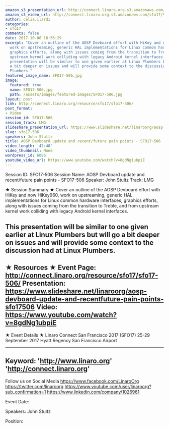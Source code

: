 ```yaml
---
amazon_s3_presentation_url: http://connect.linaro.org.s3.amazonaws.com/sfo17/Presentations/SFO17-506%20AOSP%20Devboard%20Update%20%26%20Recent%252FFuture%20Pain%20Points.pdf
amazon_s3_video_url: http://connect.linaro.org.s3.amazonaws.com/sfo17/Videos/SFO17-506%20-%20AOSP%20Devboard%20update%20and%20recent-future%20pain%20points.mp4
author: celia.ilardi
categories:
- sfo17
comments: false
date: 2017-10-06 16:56:29
excerpt: "Cover an outline of the AOSP Devboard effort with HiKey and now HiKey960,
  work on upstreaming, generic HAL implementations for Linux common hardware interfaces,
  graphics efforts, along with issues coming from the transition to Treble, and from
  upstream kernel work colliding with legacy Android kernel interfaces.\n \n This
  presentation will be similar to one given earlier at Linux Plumbers but will go
  a bit deeper on issues and will provide some context to the discussion had at Linux
  Plumbers."
featured_image_name: SFO17-506.jpg
image:
  featured: true
  name: SFO17-506.jpg
  path: /assets/images/featured-images/SFO17-506.jpg
layout: post
link: http://connect.linaro.org/resource/sfo17/sfo17-506/
post_format:
- Video
session_id: SFO17-506
session_track: LMG
slideshare_presentation_url: https://www.slideshare.net/linaroorg/aosp-devboard-update-and-recentfuture-pain-points-sfo17506
slug: sfo17-506
speakers: John Stultz
title: AOSP Devboard update and recent/future pain points - SFO17-506
video_length: '42:48'
video_thumbnail: None
wordpress_id: 6086
youtube_video_url: https://www.youtube.com/watch?v=8gdNg1ubpiE
---
```


Session ID: SFO17-506
Session Name: AOSP Devboard update and recent/future pain points - SFO17-506
Speaker: John Stultz
Track: LMG

★ Session Summary ★
Cover an outline of the AOSP Devboard effort with HiKey and now HiKey960, work on upstreaming, generic HAL implementations for Linux common hardware interfaces, graphics efforts, along with issues coming from the transition to Treble, and from upstream kernel work colliding with legacy Android kernel interfaces.

This presentation will be similar to one given earlier at Linux Plumbers but will go a bit deeper on issues and will provide some context to the discussion had at Linux Plumbers.
---------------------------------------------------
★ Resources ★
Event Page: http://connect.linaro.org/resource/sfo17/sfo17-506/
Presentation: https://www.slideshare.net/linaroorg/aosp-devboard-update-and-recentfuture-pain-points-sfo17506
Video: https://www.youtube.com/watch?v=8gdNg1ubpiE
---------------------------------------------------

★ Event Details ★
Linaro Connect San Francisco 2017 (SFO17)
25-29 September 2017
Hyatt Regency San Francisco Airport

---------------------------------------------------
Keyword:
'http://www.linaro.org'
'http://connect.linaro.org'
---------------------------------------------------
Follow us on Social Media
https://www.facebook.com/LinaroOrg
https://twitter.com/linaroorg
https://www.youtube.com/user/linaroorg?sub_confirmation=1
https://www.linkedin.com/company/1026961

Event Date:

Speakers: John Stultz

Position: